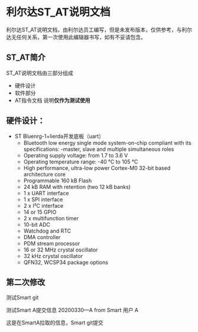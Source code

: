 
# 利尔达ST_AT说明文档
利尔达ST_AT说明文档，由利尔达员工编写，但是未发布版本，仅供参考，与利尔达无任何关系，第一次使用此编辑器书写，如有不妥请包含。
## ST_AT简介
ST_AT说明文档由三部分组成
- 硬件设计
- 软件部分
- AT指令文档
说明**仅作为测试使用**
## 硬件设计：
- ST Bluenrg-1+lierda开发底板（uart）
	-  Bluetooth low energy single mode system-on-chip compliant with its specifications:
	 -master, slave and multiple simultaneous roles
	- Operating supply voltage: from 1.7 to 3.6 V
	- Operating temperature range: -40 °C to 105 °C
	- High performance, ultra-low power Cortex-M0 32-bit based architecture core
	- Programmable 160 kB Flash
	- 24 kB RAM with retention (two 12 kB banks)
	- 1 x UART interface
	- 1 x SPI interface
	- 2 x I²C interface
	- 14 or 15 GPIO
	- 2 x multifunction timer
	- 10-bit ADC
	- Watchdog and RTC
	- DMA controller
	- PDM stream processor
	- 16 or 32 MHz crystal oscillator
	- 32 kHz crystal oscillator
	- QFN32, WCSP34 package options

## 第二次修改

测试Smart git



测试Smart A提交信息 20200330—A from Smart 用户 A

这是在SmartA拉取的信息，Smart git提交




